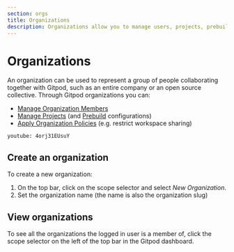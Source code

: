 ```yaml
---
section: orgs
title: Organizations
description: Organizations allow you to manage users, projects, prebuilds and policies across multiple Gitpod workspaces.
---
```


# Organizations

An organization can be used to represent a group of people collaborating together with Gitpod, such as an entire company or an open source collective. Through Gitpod organizations you can:

-   [Manage Organization Members](/docs/configure/orgs/members)
-   [Manage Projects](/docs/configure/projects) (and [Prebuild](/docs/configure/projects/prebuilds) configurations)
-   [Apply Organization Policies](/docs/configure/orgs/policies) (e.g. restrict workspace sharing)

`youtube: 4orj31EUsuY`

## Create an organization

To create a new organization:

1. On the top bar, click on the scope selector and select _New Organization_.
2. Set the organization name (the name is also the organization slug)

## View organizations

To see all the organizations the logged in user is a member of, click the scope selector on the left of the top bar in the Gitpod dashboard.
